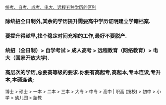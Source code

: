 [统考、自考、成考、电大、远程五种学历的区别](https://zhuanlan.zhihu.com/p/75947951)
### 除统招全日制外,其余的学历提升需要高中学历证明建立学籍档案.
### 要提升得趁早,找个稳定时间充裕的工作,最好不要脱产.
### 统招（全日制）> 自学考试 > 成人高考 > 远程教育（网络教育）> 电大（国家开放大学).
### 高层次的学历,总要高等级的要求.你要有高起专,高起本,专本连读,专升本,本硕连读;
博士 > 硕士 > 一本 > 二本 > 三本 > 大专 > 中专 > 高中 | 职高 (技校) > 初中 > 小学 > 幼儿园 > 胎教

